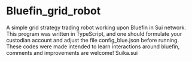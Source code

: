 # Bluefin_grid_robot
A simple grid strategy trading robot working upon Bluefin in Sui network. This program was written in TypeScript, and one should formulate your custodian account and adjust the file config_blue.json before running. These codes were made intended to learn interactions around bluefin, comments and improvements are welcome!  Suika.sui

